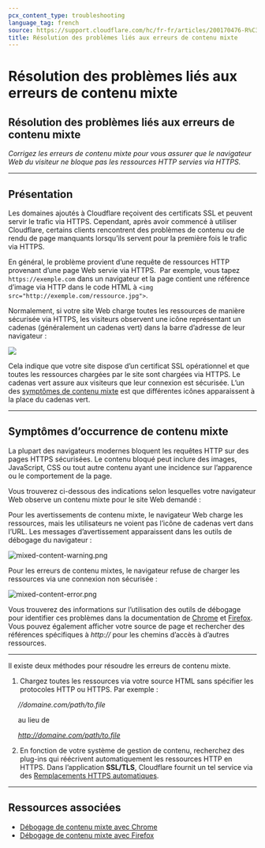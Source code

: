 ```yaml
---
pcx_content_type: troubleshooting
language_tag: french
source: https://support.cloudflare.com/hc/fr-fr/articles/200170476-R%C3%A9solution-des-probl%C3%A8mes-li%C3%A9s-aux-erreurs-de-contenu-mixte
title: Résolution des problèmes liés aux erreurs de contenu mixte
---
```


# Résolution des problèmes liés aux erreurs de contenu mixte

## Résolution des problèmes liés aux erreurs de contenu mixte

_Corrigez les erreurs de contenu mixte pour vous assurer que le navigateur Web du visiteur ne bloque pas les ressources HTTP servies via HTTPS._

___

## Présentation

Les domaines ajoutés à Cloudflare reçoivent des certificats SSL et peuvent servir le trafic via HTTPS. Cependant, après avoir commencé à utiliser Cloudflare, certains clients rencontrent des problèmes de contenu ou de rendu de page manquants lorsqu’ils servent pour la première fois le trafic via HTTPS.

En général, le problème provient d’une requête de ressources HTTP provenant d’une page Web servie via HTTPS.  Par exemple, vous tapez `https://exemple.com` dans un navigateur et la page contient une référence d’image via HTTP dans le code HTML à `<img src="http://exemple.com/ressource.jpg">`.

Normalement, si votre site Web charge toutes les ressources de manière sécurisée via HTTPS, les visiteurs observent une icône représentant un cadenas (généralement un cadenas vert) dans la barre d’adresse de leur navigateur :

![](/images/support/green-lock-icon.png)

Cela indique que votre site dispose d’un certificat SSL opérationnel et que toutes les ressources chargées par le site sont chargées via HTTPS. Le cadenas vert assure aux visiteurs que leur connexion est sécurisée. L’un des [symptômes de contenu mixte](https://support.cloudflare.com/hc/fr-fr/articles/200170476-R%C3%A9solution-des-probl%C3%A8mes-li%C3%A9s-aux-erreurs-de-contenu-mixte#h_a6c5a05b-baba-4f88-a75c-d61f206366ed) est que différentes icônes apparaissent à la place du cadenas vert.

___

## Symptômes d’occurrence de contenu mixte

La plupart des navigateurs modernes bloquent les requêtes HTTP sur des pages HTTPS sécurisées. Le contenu bloqué peut inclure des images, JavaScript, CSS ou tout autre contenu ayant une incidence sur l’apparence ou le comportement de la page.

Vous trouverez ci-dessous des indications selon lesquelles votre navigateur Web observe un contenu mixte pour le site Web demandé :

Pour les avertissements de contenu mixte, le navigateur Web charge les ressources, mais les utilisateurs ne voient pas l’icône de cadenas vert dans l’URL. Les messages d’avertissement apparaissent dans les outils de débogage du navigateur :

![mixed-content-warning.png](/images/support/mixed-content-warning.png)

Pour les erreurs de contenu mixtes, le navigateur refuse de charger les ressources via une connexion non sécurisée :

![mixed-content-error.png](/images/support/mixed-content-error.png)

Vous trouverez des informations sur l’utilisation des outils de débogage pour identifier ces problèmes dans la documentation de [Chrome](https://developers.google.com/web/fundamentals/security/prevent-mixed-content/fixing-mixed-content) et [Firefox](https://developer.mozilla.org/en-US/docs/Web/Security/Mixed_content). Vous pouvez également afficher votre source de page et rechercher des références spécifiques à _http://_ pour les chemins d’accès à d’autres ressources.

___

Il existe deux méthodes pour résoudre les erreurs de contenu mixte.

1. Chargez toutes les ressources via votre source HTML sans spécifier les protocoles HTTP ou HTTPS. Par exemple :

     _//domaine.com/path/to.file_

     au lieu de

     _http://domaine.com/path/to.file_

2. En fonction de votre système de gestion de contenu, recherchez des plug-ins qui réécrivent automatiquement les ressources HTTP en HTTPS. Dans l’application **SSL/TLS**, Cloudflare fournit un tel service via des [Remplacements HTTPS automatiques](https://support.cloudflare.com/hc/articles/227227647).

___

## Ressources associées

-   [Débogage de contenu mixte avec Chrome](https://developers.google.com/web/fundamentals/security/prevent-mixed-content/fixing-mixed-content)
-   [Débogage de contenu mixte avec Firefox](https://developer.mozilla.org/en-US/docs/Web/Security/Mixed_content)
